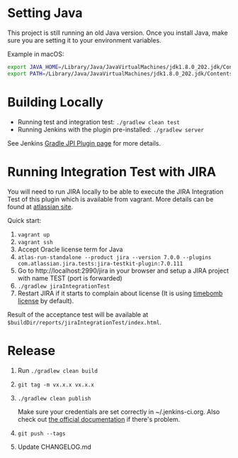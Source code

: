 # Setting Java

This project is still running an old Java version. Once you install Java, make sure you are setting it to your
environment variables.

Example in macOS:

```bash
export JAVA_HOME=/Library/Java/JavaVirtualMachines/jdk1.8.0_202.jdk/Contents/Home
export PATH=/Library/Java/JavaVirtualMachines/jdk1.8.0_202.jdk/Contents/Home/bin:$PATH
```

# Building Locally

- Running test and integration test: `./gradlew clean test`
- Running Jenkins with the plugin pre-installed: `./gradlew server`

See Jenkins [Gradle JPI Plugin page](https://wiki.jenkins-ci.org/display/JENKINS/Gradle+JPI+Plugin) for more details.

# Running Integration Test with JIRA

You will need to run JIRA locally to be able to execute the JIRA Integration Test of this plugin which is available from
vagrant. More details can be found
at [atlassian site](https://developer.atlassian.com/static/connect/docs/latest/developing/developing-locally.html).

Quick start:

1. `vagrant up`
2. `vagrant ssh`
3. Accept Oracle license term for Java
4. `atlas-run-standalone --product jira --version 7.0.0 --plugins com.atlassian.jira.tests:jira-testkit-plugin:7.0.111`
5. Go to http://localhost:2990/jira in your browser and setup a JIRA project with name TEST (port is forwarded)
6. `./gradlew jiraIntegrationTest`
7. Restart JIRA if it starts to complain about license (It is using [timebomb license](https://developer.atlassian.com/market/add-on-licensing-for-developers/timebomb-licenses-for-testing) by default).

Result of the acceptance test will be available at `$buildDir/reports/jiraIntegrationTest/index.html`.

# Release

1. Run `./gradlew clean build`
2. `git tag -m vx.x.x vx.x.x`
3. `./gradlew clean publish`

   Make sure your credentials are set correctly in ~/.jenkins-ci.org. Also check out [the official documentation](https://wiki.jenkins-ci.org/display/JENKINS/Gradle+JPI+Plugin) if there's problem.

4. `git push --tags`
5. Update CHANGELOG.md

